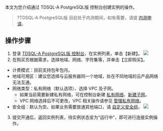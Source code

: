 
本文为您介绍通过 TDSQL-A PostgreSQL版 控制台创建实例的操作。
>?TDSQL-A PostgreSQL版 目前处于内测期间，如有需要，请提 [内测申请](https://cloud.tencent.com/apply/p/vbtsrbx5vd)。

## 操作步骤
1. 登录 [TDSQL-A PostgreSQL版 控制台](https://console.cloud.tencent.com/tdsqla/tdapg)，在实例列表，单击【新建】。
![](https://main.qcloudimg.com/raw/0fd5a12c5447a2d27dd7b63e4c491dec.png)
2. 在购买页根据需求，选择地域、网络、字符集等，并单击【立即购买】。
 - 计费模式：目前支持包年包月。
 - 地域可用区：建议您选择与云服务器同一个地域，处在不同地域的云产品网络无法互通。
 - 网络类型：私有网络（默认选项）、选择 VPC 及子网。
    - 如果当前需要新建私有网络，可在控制台新建 [私有网络](https://console.cloud.tencent.com/vpc/vpc?rid=1)、[新建子网](https://console.cloud.tencent.com/vpc/subnet?rid=1)。
    - VPC 网络选择后不可更改，VPC 相关操作请参见 [管理私有网络](https://cloud.tencent.com/document/product/215/36515)。
 - 安全组：默认为空。如果业务需要放通其他端口，请 [自定义安全组](https://console.cloud.tencent.com/vpc/securitygroup?rid=1&rid=1)。
![](https://main.qcloudimg.com/raw/47f2a293732d732c57ac2758c39985fd.png)
3. 提交开通后，返回实例列表，待实例状态变为“运行中”，即可进行连接实例操作。
